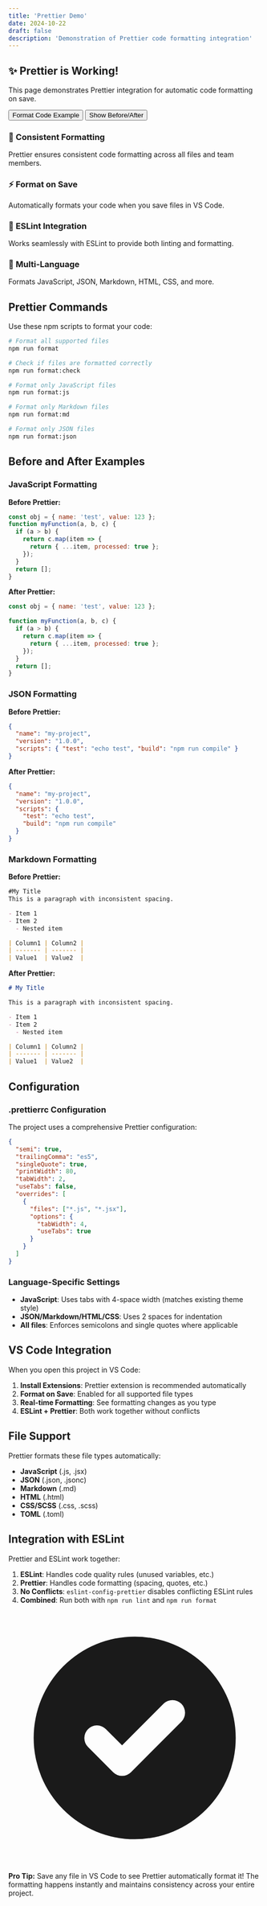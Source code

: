 ```yaml
---
title: 'Prettier Demo'
date: 2024-10-22
draft: false
description: 'Demonstration of Prettier code formatting integration'
---
```


<div class="bg-gradient-to-r from-indigo-500 to-purple-600 text-white p-8 rounded-lg shadow-lg my-8">
  <h2 class="text-3xl font-bold mb-4">✨ Prettier is Working!</h2>
  <p class="text-lg mb-4">This page demonstrates Prettier integration for automatic code formatting on save.</p>
  <div class="flex space-x-4">
    <button class="bg-white text-indigo-600 px-4 py-2 rounded-md font-semibold hover:bg-gray-100 transition-colors" onclick="formatExample()">
      Format Code Example
    </button>
    <button class="border border-white text-white px-4 py-2 rounded-md font-semibold hover:bg-white hover:text-indigo-600 transition-colors" onclick="showBeforeAfter()">
      Show Before/After
    </button>
  </div>
</div>

<div class="grid grid-cols-1 md:grid-cols-2 gap-6 my-8">
  <div class="bg-green-100 p-6 rounded-lg">
    <h3 class="text-green-800 text-xl font-semibold mb-2">🎯 Consistent Formatting</h3>
    <p class="text-green-600">Prettier ensures consistent code formatting across all files and team members.</p>
  </div>
  <div class="bg-blue-100 p-6 rounded-lg">
    <h3 class="text-blue-800 text-xl font-semibold mb-2">⚡ Format on Save</h3>
    <p class="text-blue-600">Automatically formats your code when you save files in VS Code.</p>
  </div>
  <div class="bg-purple-100 p-6 rounded-lg">
    <h3 class="text-purple-800 text-xl font-semibold mb-2">🤝 ESLint Integration</h3>
    <p class="text-purple-600">Works seamlessly with ESLint to provide both linting and formatting.</p>
  </div>
  <div class="bg-pink-100 p-6 rounded-lg">
    <h3 class="text-pink-800 text-xl font-semibold mb-2">📄 Multi-Language</h3>
    <p class="text-pink-600">Formats JavaScript, JSON, Markdown, HTML, CSS, and more.</p>
  </div>
</div>

## Prettier Commands

Use these npm scripts to format your code:

```bash
# Format all supported files
npm run format

# Check if files are formatted correctly
npm run format:check

# Format only JavaScript files
npm run format:js

# Format only Markdown files
npm run format:md

# Format only JSON files
npm run format:json
```

## Before and After Examples

### JavaScript Formatting

**Before Prettier:**

```javascript
const obj = { name: 'test', value: 123 };
function myFunction(a, b, c) {
  if (a > b) {
    return c.map(item => {
      return { ...item, processed: true };
    });
  }
  return [];
}
```

**After Prettier:**

```javascript
const obj = { name: 'test', value: 123 };

function myFunction(a, b, c) {
  if (a > b) {
    return c.map(item => {
      return { ...item, processed: true };
    });
  }
  return [];
}
```

### JSON Formatting

**Before Prettier:**

```json
{
  "name": "my-project",
  "version": "1.0.0",
  "scripts": { "test": "echo test", "build": "npm run compile" }
}
```

**After Prettier:**

```json
{
  "name": "my-project",
  "version": "1.0.0",
  "scripts": {
    "test": "echo test",
    "build": "npm run compile"
  }
}
```

### Markdown Formatting

**Before Prettier:**

```markdown
#My Title
This is a paragraph with inconsistent spacing.

- Item 1
- Item 2
  - Nested item

| Column1 | Column2 |
| ------- | ------- |
| Value1  | Value2  |
```

**After Prettier:**

```markdown
# My Title

This is a paragraph with inconsistent spacing.

- Item 1
- Item 2
  - Nested item

| Column1 | Column2 |
| ------- | ------- |
| Value1  | Value2  |
```

## Configuration

### .prettierrc Configuration

The project uses a comprehensive Prettier configuration:

```json
{
  "semi": true,
  "trailingComma": "es5",
  "singleQuote": true,
  "printWidth": 80,
  "tabWidth": 2,
  "useTabs": false,
  "overrides": [
    {
      "files": ["*.js", "*.jsx"],
      "options": {
        "tabWidth": 4,
        "useTabs": true
      }
    }
  ]
}
```

### Language-Specific Settings

- **JavaScript**: Uses tabs with 4-space width (matches existing theme style)
- **JSON/Markdown/HTML/CSS**: Uses 2 spaces for indentation
- **All files**: Enforces semicolons and single quotes where applicable

## VS Code Integration

When you open this project in VS Code:

1. **Install Extensions**: Prettier extension is recommended automatically
2. **Format on Save**: Enabled for all supported file types
3. **Real-time Formatting**: See formatting changes as you type
4. **ESLint + Prettier**: Both work together without conflicts

## File Support

Prettier formats these file types automatically:

- **JavaScript** (.js, .jsx)
- **JSON** (.json, .jsonc)
- **Markdown** (.md)
- **HTML** (.html)
- **CSS/SCSS** (.css, .scss)
- **TOML** (.toml)

## Integration with ESLint

Prettier and ESLint work together:

1. **ESLint**: Handles code quality rules (unused variables, etc.)
2. **Prettier**: Handles code formatting (spacing, quotes, etc.)
3. **No Conflicts**: `eslint-config-prettier` disables conflicting ESLint rules
4. **Combined**: Run both with `npm run lint` and `npm run format`

<div class="bg-emerald-50 border-l-4 border-emerald-400 p-4 my-6">
  <div class="flex">
    <div class="flex-shrink-0">
      <svg class="h-5 w-5 text-emerald-400" viewBox="0 0 20 20" fill="currentColor">
        <path fill-rule="evenodd" d="M10 18a8 8 0 100-16 8 8 0 000 16zm3.707-9.293a1 1 0 00-1.414-1.414L9 10.586 7.707 9.293a1 1 0 00-1.414 1.414l2 2a1 1 0 001.414 0l4-4z" clip-rule="evenodd" />
      </svg>
    </div>
    <div class="ml-3">
      <p class="text-sm text-emerald-700">
        <strong>Pro Tip:</strong> Save any file in VS Code to see Prettier automatically format it! The formatting happens instantly and maintains consistency across your entire project.
      </p>
    </div>
  </div>
</div>

<script>
function formatExample() {
  alert('In VS Code, just save any file to see Prettier in action! Try editing a .js or .json file.');
}

function showBeforeAfter() {
  const example = document.createElement('div');
  example.className = 'bg-gray-100 p-4 rounded-lg mt-4';
  example.innerHTML = `
    <h4 class="font-semibold mb-2">Live Example:</h4>
    <p class="text-sm text-gray-600">Create a new .js file with messy formatting, save it, and watch Prettier clean it up automatically!</p>
  `;

  const container = document.querySelector('.bg-gradient-to-r');
  if (!container.querySelector('.bg-gray-100')) {
    container.appendChild(example);
  }
}
</script>
